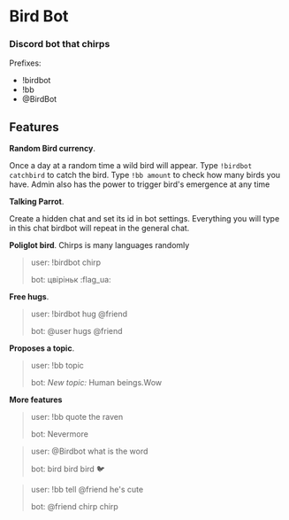 # Bird Bot

### Discord bot that chirps

Prefixes: 

- !birdbot
- !bb
- @BirdBot

## Features

**Random Bird currency**. 

Once a day at a random time a wild bird will appear. 
Type `!birdbot catchbird` to catch the bird. Type `!bb amount` to check how many birds you have. Admin also has the power to trigger bird's emergence at any time

**Talking Parrot**. 

Create a hidden chat and set its id in bot settings. Everything you will type in this chat birdbot will repeat in the general chat.

**Poliglot bird**. 
Chirps is many languages randomly

>user: !birdbot chirp
>
>bot: цвіріньк :flag_ua:

**Free hugs**. 

>user: !birdbot hug @friend
>
>bot: @user hugs @friend

**Proposes a topic**. 
 
 >user: !bb topic
 > 
 >bot: *New topic:* Human beings.Wow

**More features**

 >user: !bb quote the raven
 > 
 >bot: Nevermore

 >user: @Birdbot what is the word
 > 
 >bot: bird bird bird :bird:

 >user: !bb tell @friend he's cute
 > 
 >bot: @friend chirp chirp



